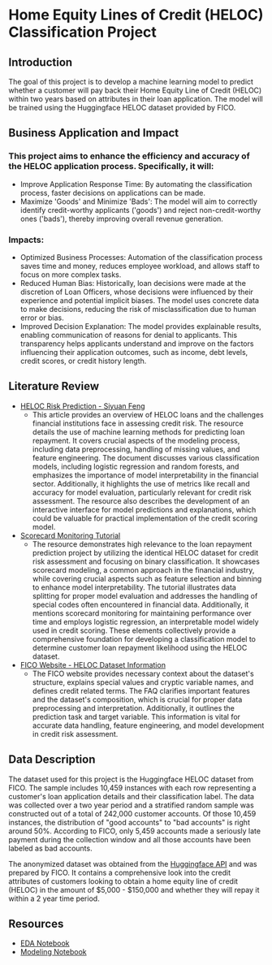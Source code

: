 # Home Equity Lines of Credit (HELOC) Classification Project
## Introduction
The goal of this project is to develop a machine learning model to predict whether a customer will pay back their Home Equity Line of Credit (HELOC) within two years based on attributes in their loan application. The model will be trained using the Huggingface HELOC dataset provided by FICO.

## Business Application and Impact
### This project aims to enhance the efficiency and accuracy of the HELOC application process. Specifically, it will:

- Improve Application Response Time: By automating the classification process, faster decisions on applications can be made.
- Maximize 'Goods' and Minimize 'Bads': The model will aim to correctly identify credit-worthy applicants ('goods') and reject non-credit-worthy ones ('bads'), thereby improving overall revenue generation.

### Impacts:
- Optimized Business Processes: Automation of the classification process saves time and money, reduces employee workload, and allows staff to focus on more complex tasks.
- Reduced Human Bias: Historically, loan decisions were made at the discretion of Loan Officers, whose decisions were influenced by their experience and potential implicit biases. The model uses concrete data to make decisions, reducing the risk of misclassification due to human error or bias.
- Improved Decision Explanation: The model provides explainable results, enabling communication of reasons for denial to applicants. This transparency helps applicants understand and improve on the factors influencing their application outcomes, such as income, debt levels, credit scores, or credit history length.

## Literature Review
- [HELOC Risk Prediction - Siyuan Feng](https://siyuan09.github.io/project/loan/)
  -  This article provides an overview of HELOC loans and the challenges financial institutions face in assessing credit risk. The resource details the use of machine learning methods for predicting loan repayment. It covers crucial aspects of the modeling process, including data preprocessing, handling of missing values, and feature engineering. The document discusses various classification models, including logistic regression and random forests, and emphasizes the importance of model interpretability in the financial sector. Additionally, it highlights the use of metrics like recall and accuracy for model evaluation, particularly relevant for credit risk assessment. The resource also describes the development of an interactive interface for model predictions and explanations, which could be valuable for practical implementation of the credit scoring model. 
- [Scorecard Monitoring Tutorial](https://gnpalencia.org/optbinning/tutorials/tutorial_scorecard_monitoring.html)
    - The resource demonstrates high relevance to the loan repayment prediction project by utilizing the identical HELOC dataset for credit risk assessment and focusing on binary classification. It showcases scorecard modeling, a common approach in the financial industry, while covering crucial aspects such as feature selection and binning to enhance model interpretability. The tutorial illustrates data splitting for proper model evaluation and addresses the handling of special codes often encountered in financial data. Additionally, it mentions scorecard monitoring for maintaining performance over time and employs logistic regression, an interpretable model widely used in credit scoring. These elements collectively provide a comprehensive foundation for developing a classification model to determine customer loan repayment likelihood using the HELOC dataset.
- [FICO Website - HELOC Dataset Information](https://community.fico.com/s/explainable-machine-learning-challenge?tabset-158d9=d157e)
  - The FICO website provides necessary context about the dataset's structure, explains special values and cryptic variable names, and defines credit related terms. The FAQ clarifies important features and the dataset's composition, which is crucial for proper data preprocessing and interpretation. Additionally, it outlines the prediction task and target variable. This information is vital for accurate data handling, feature engineering, and model development in credit risk assessment.

## Data Description
The dataset used for this project is the Huggingface HELOC dataset from FICO. The sample includes 10,459 instances with each row representing a customer's loan application details and their classification label. The data was collected over a two year period and a stratified random sample was constructed out of a total of 242,000 customer accounts. Of those 10,459 instances, the distribution of "good accounts" to "bad accounts" is right around 50%. According to FICO, only 5,459 accounts made a seriously late payment during the collection window and all those accounts have been labeled as bad accounts. 

The anonymized dataset was obtained from the [Huggingface API](https://huggingface.co/datasets/mstz/heloc) and was prepared by FICO. It contains a comprehensive look into the credit attributes of customers looking to obtain a home equity line of credit (HELOC) in the amount of $5,000 - $150,000 and whether they will repay it within a 2 year time period. 

## Resources
- [EDA Notebook](https://github.com/samanthajmichael/dsba6211-summer2024--project/blob/main/01_exploratory.ipynb)
- [Modeling Notebook](https://github.com/samanthajmichael/dsba6211-summer2024--project/blob/main/02_modeling.ipynb)
